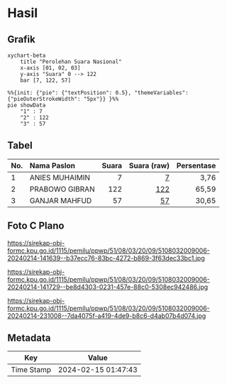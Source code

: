 # Hasil

## Grafik

```mermaid
xychart-beta
    title "Perolehan Suara Nasional"
    x-axis [01, 02, 03]
    y-axis "Suara" 0 --> 122
    bar [7, 122, 57]
```

```mermaid
%%{init: {"pie": {"textPosition": 0.5}, "themeVariables": {"pieOuterStrokeWidth": "5px"}} }%%
pie showData
    "1" : 7
    "2" : 122
    "3" : 57
```

## Tabel

| No. | Nama Paslon    | Suara | Suara (raw) | Persentase |
|:--- |:-------------- | -----:| -----------:| ----------:|
| 1   | ANIES MUHAIMIN | 7     | [7][p-1]    | 3,76       |
| 2   | PRABOWO GIBRAN | 122   | [122][p-2]  | 65,59      |
| 3   | GANJAR MAHFUD  | 57    | [57][p-3]   | 30,65      |


[p-1]: https://github.com/gigit-pemilu/pemilu-2024/blob/main/pilpres/hitung-suara/sub/51-bali/sub/08-buleleng/sub/03-busungbiu/sub/2009-kedis/sub/006-tps/sub/paslon-1.txt
[p-2]: https://github.com/gigit-pemilu/pemilu-2024/blob/main/pilpres/hitung-suara/sub/51-bali/sub/08-buleleng/sub/03-busungbiu/sub/2009-kedis/sub/006-tps/sub/paslon-2.txt
[p-3]: https://github.com/gigit-pemilu/pemilu-2024/blob/main/pilpres/hitung-suara/sub/51-bali/sub/08-buleleng/sub/03-busungbiu/sub/2009-kedis/sub/006-tps/sub/paslon-3.txt

## Foto C Plano

https://sirekap-obj-formc.kpu.go.id/1115/pemilu/ppwp/51/08/03/20/09/5108032009006-20240214-141639--b37ecc76-83bc-4272-b869-3f63dec33bc1.jpg

https://sirekap-obj-formc.kpu.go.id/1115/pemilu/ppwp/51/08/03/20/09/5108032009006-20240214-141729--be8d4303-0231-457e-88c0-5308ec942486.jpg

https://sirekap-obj-formc.kpu.go.id/1115/pemilu/ppwp/51/08/03/20/09/5108032009006-20240214-231008--7da4075f-a419-4de9-b8c6-d4ab07b4d074.jpg


## Metadata

| Key        | Value               |
| ---------- | ------------------- |
| Time Stamp | 2024-02-15 01:47:43 |



